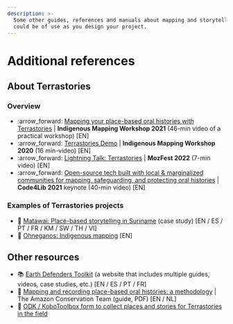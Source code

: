 ```yaml
---
description: >-
  Some other guides, references and manuals about mapping and storytelling that
  could be of use as you design your project.
---
```


# Additional references

## About Terrastories

### Overview

* :arrow\_forward: [Mapping your place-based oral histories with Terrastories](https://www.youtube.com/watch?v=cybEjHDFKAA) | **Indigenous Mapping Workshop 2021** (46-min video of a practical workshop) \[EN]
* :arrow\_forward: [Terrastories Demo](https://www.youtube.com/watch?v=jiWVxZefNGk) | **Indigenous Mapping Workshop 2020** (16 min-video) \[EN]
* :arrow\_forward: [Lightning Talk: Terrastories](https://youtu.be/ThAHqHxmEPk) | **MozFest 2022** (7-min video) \[EN]
* :arrow\_forward: [Open-source tech built with local & marginalized communities for mapping, safeguarding, and protecting oral histories](https://www.youtube.com/watch?v=KQIzByWP8QQ\&feature=emb\_title) | **Code4Lib 2021** keynote (40-min video) \[EN]

### Examples of Terrastories projects

* :book: [Matawai: Place-based storytelling in Suriname](https://www.earthdefenderstoolkit.com/community/matawai-place-based-storytelling-in-suriname/) (case study) \[EN / ES / PT / FR / KM / SW / TH / VI]
* :book: [Ohneganos: Indigenous mapping](https://www.ohneganos.com/indigenous-mapping) \[EN]

## Other resources

* :books: [Earth Defenders Toolkit](https://www.earthdefenderstoolkit.com) (a website that includes multiple guides, videos, case studies, etc.) \[EN / ES / PT / FR]
* :book: [Mapping and recording place-based oral histories: a methodology](https://www.amazonteam.org/wp-content/uploads/2019/12/ACT\_OralHistories\_Guide\_2019\_ENGLISH.pdf) | The Amazon Conservation Team (guide, PDF) \[EN / NL]
* 📝 [ODK / KoboToolbox form to collect places and stories for Terrastories in the field](https://terrastories.app/now-available-an-odk-kobotoolbox-form-to-collect-places-and-stories-for-terrastories-in-the-field/)
